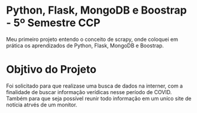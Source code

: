 # Python, Flask, MongoDB e Boostrap - 5º Semestre CCP
Meu primeiro projeto entendo o conceito de scrapy, onde coloquei em prática os aprendizados de Python, Flask, MongoDB e Boostrap.

# Objtivo do Projeto
Foi solicitado para que realizase uma busca de dados na interner, com a finalidade de buscar informação verídicas nesse período de COVID. Também para que seja possível reunir todo informação em um uníco site de notícia atrvés de um monitor.
